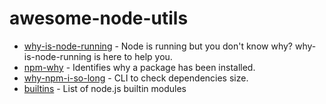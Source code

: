# awesome-node-utils

- [why-is-node-running](https://github.com/mafintosh/why-is-node-running) - Node is running but you don't know why? why-is-node-running is here to help you.
- [npm-why](https://github.com/amio/npm-why) - Identifies why a package has been installed.
- [why-npm-i-so-long](https://github.com/antonk52/why-npm-i-so-long) - CLI to check dependencies size.
- [builtins](https://github.com/juliangruber/builtins) - List of node.js builtin modules
